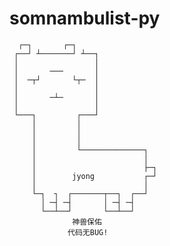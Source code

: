 # somnambulist-py



      ┌─┐       ┌─┐
     ┌──┘ ┴───────┘ ┴──┐
     │                 │
     │       ───       │
     │  ─┬┘       └┬─  │
     │                 │
     │       ─┴─       │
     │                 │
     └───┐         ┌───┘
         │         │
         │         │
         │         │
         │         └──────────────┐
         │                        │
         │                        ├─┐
         │        jyong           ┌─┘
         │                        │
         └─┐  ┐  ┌───────┬──┐  ┌──┘
           │ ─┤ ─┤       │ ─┤ ─┤
           └──┴──┘       └──┴──┘
                  神兽保佑
                 代码无BUG!

